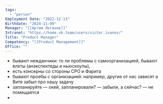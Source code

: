 ```yaml
---
tags:
  - "person"
Employment Date: "2022-12-13"
Birthdate: "2024-11-09"
Manager: "[[Артем Логинов]]"
Intranet: "https://home.vk.team/users/victor.ivanov/"
Title: "Product Manager"
Competency: "[[Product Management]]"
Office: ""
---
```

- бывают нежданчики: то ли проблемы с самоорганизацией, бывают влеты (анэкспектеды и ньюскоупы), 
- есть консерны со стороны CPO и Фарита
- бывают проебы с организацией: например, другие от нас зависят а Витя забыл про нашу задачу
- запланируйте — окей, запланировали? — забыли, а сейчас? — не помещается
- 